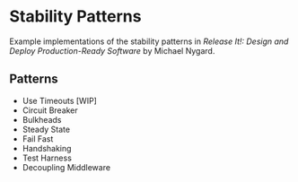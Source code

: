 # Stability Patterns

Example implementations of the stability patterns in _Release It!: Design and Deploy Production-Ready Software_ by Michael Nygard.

## Patterns

* Use Timeouts [WIP]
* Circuit Breaker
* Bulkheads
* Steady State
* Fail Fast
* Handshaking
* Test Harness
* Decoupling Middleware
